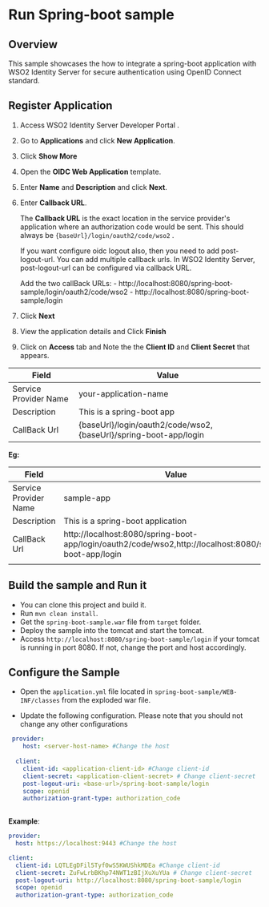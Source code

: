 # Run Spring-boot sample

## Overview
This sample showcases the how to integrate a spring-boot application with WSO2 Identity Server for
 secure authentication using OpenID Connect standard.

## Register Application

 1. Access WSO2 Identity Server Developer Portal .
 
 2. Go to **Applications** and click **New Application**.
  
 3. Click **Show More**
 
 4. Open the **OIDC Web Application** template.
  
 5. Enter **Name** and **Description** and click **Next**.
 
 6. Enter **Callback URL**. 
 
     The **Callback URL** is the exact location in the service provider's application where an authorization code
      would be sent. This should always be `{baseUrl}/login/oauth2/code/wso2` .
      
      If you want configure oidc logout also, then you need to add post-logout-url.  You can add multiple callback
       urls. In WSO2 Identity Server, post-logout-url can be configured via callback URL.
       
       Add the two callBack URLs:
         - http://localhost:8080/spring-boot-sample/login/oauth2/code/wso2
         - http://localhost:8080/spring-boot-sample/login
     
 7. Click **Next**
 
 8. View the application details and Click **Finish**
 
 9. Click on **Access** tab and Note the the **Client ID** and **Client Secret** that appears. 
 
  
| Field                 | Value                                                             | 
| --------------------- | ------------------------------                                    | 
| Service Provider Name | your-application-name                                             |
| Description           | This is a spring-boot app                                         | 
| CallBack Url          | {baseUrl}/login/oauth2/code/wso2, {baseUrl}/spring-boot-app/login |
                                

**Eg:**
 
| Field                 | Value                                                                                                     | 
| --------------------- | -----------------------------                                                                             | 
| Service Provider Name | sample-app                                                                                                |
| Description           | This is a spring-boot application                                                                         | 
| CallBack Url          | http://localhost:8080/spring-boot-app/login/oauth2/code/wso2,http://localhost:8080/spring-boot-app/login  |
                        |                          
  ## Build the sample and Run it
  
  - You can clone this project and build it. 
  - Run `mvn clean install`. 
  - Get the `spring-boot-sample.war` file from `target` folder.
  - Deploy the sample into the tomcat and start the tomcat.
  - Access `http://localhost:8080/spring-boot-sample/login` if your tomcat is running in port 8080. If not, change the
   port and host accordingly.
  
  
 ## Configure the Sample
  
- Open the `application.yml` file located in `spring-boot-sample/WEB-INF/classes` from the exploded war file.
  
- Update the following configuration. Please note that you should not change any other configurations
  
```yaml
 provider:
    host: <server-host-name> #Change the host
  
  client:
    client-id: <application-client-id> #Change client-id
    client-secret: <application-client-secret> # Change client-secret
    post-logout-uri: <base-url>/spring-boot-sample/login
    scope: openid
    authorization-grant-type: authorization_code
 
```

**Example**:

```yaml
provider:
  host: https://localhost:9443 #Change the host

client:
  client-id: LQTLEgDFil5Tyf0wS5KWUShkMDEa #Change client-id
  client-secret: ZuFwLrbBKhp74NWT1zBIjXuXuYUa # Change client-secret
  post-logout-uri: http://localhost:8080/spring-boot-sample/login
  scope: openid
  authorization-grant-type: authorization_code
 
```

